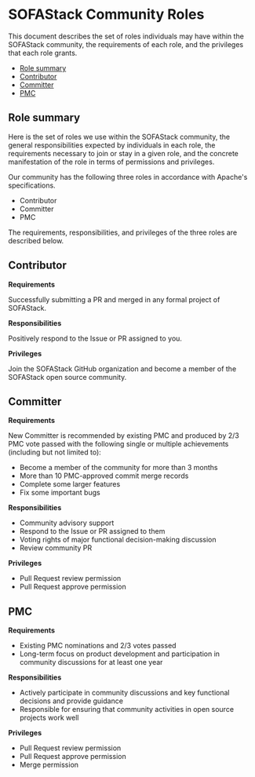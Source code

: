 # SOFAStack Community Roles

This document describes the set of roles individuals may have within the SOFAStack community, the requirements of each role, and the privileges that each role grants.

- [Role summary](#role-summary)
- [Contributor](#contributor)
- [Committer](#committer)
- [PMC](#pmc)

## Role summary

Here is the set of roles we use within the SOFAStack community, the general responsibilities expected by individuals in each role, the requirements necessary to join or stay in a given role, and the concrete manifestation of the role in terms of permissions and privileges.

Our community has the following three roles in accordance with Apache's specifications.

- Contributor
- Committer
- PMC

The requirements, responsibilities, and privileges of the three roles are described below.

## Contributor

**Requirements**

Successfully submitting a PR and merged in any formal project of  SOFAStack.

**Responsibilities**

Positively respond to the Issue or PR assigned to you.

**Privileges**

Join the SOFAStack GitHub organization and become a member of the SOFAStack open source community.

## Committer

**Requirements**

New Committer is recommended by existing PMC and produced by 2/3 PMC vote passed with the following single or multiple achievements (including but not limited to):
- Become a member of the community for more than 3 months
- More than 10 PMC-approved commit merge records
- Complete some larger features
- Fix some important bugs

**Responsibilities**

- Community advisory support
- Respond to the Issue or PR assigned to them
- Voting rights of major functional decision-making discussion 
- Review community PR

**Privileges**

- Pull Request review permission
- Pull Request approve permission

## PMC

**Requirements**

- Existing PMC nominations and 2/3 votes passed
- Long-term focus on product development and participation in community discussions for at least one year

**Responsibilities**

- Actively participate in community discussions and key functional decisions and provide guidance
- Responsible for ensuring that community activities in open source projects work well

**Privileges**

- Pull Request review  permission
- Pull Request approve permission
- Merge permission